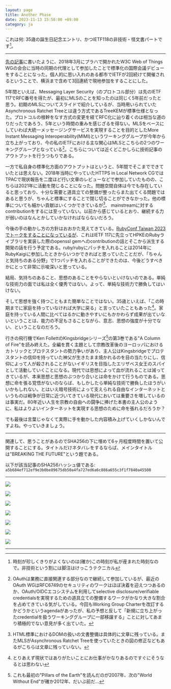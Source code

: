 ```yaml
---
layout: page
title: Another Phase
date: 2023-11-13 15:58:00 +09:00
category: ja
---
```


これは何: 35歳の誕生日記念エントリ、かつIETF118の非技術・怪文書パートです[^0]。

----

[先の記事](/ja/blue-orb.html)に書いたように、2018年3月にプラハで開かれたW3C Web of Things WGの会合に当時の同期の代理として参加したことで標準化の国際会議デビューをすることになった。個人的に思い入れのある都市でIETFが2回続けて開催されるということで、横浜まで含めて3回連続で現地参加をすることにした。

5年間といえば、Messaging Layer Security（のプロトコル部分）は先のIETF 117でRFC番号を得たが、最初にMLSのことを知ったのは同じく5年前だったと思う。初期のMLSについてスライドで紹介しているが、当時用いられていたAsynchronous Ratchet Treeとは違う方式であるTreeKEMが標準仕様となった。プロトコルの根幹をなす方式の変更を経てRFC化に辿り着くのは相当な道のりだったであろう、5年という時間の重みを感じざるを得ない。MLSをベースにしていわば大統一メッセージングサービスを実現することを目的としたMore Instant Messaging Interoperability(MIMI)というワーキンググループが今年から立ち上がっており、今の私のIETFにおける主な関心はMLSとこちらの2つのワーキンググループとなっている[^1]。こちらについては近くどこかしらに技術記事のアウトプットを行うつもりである。

一方で私自身の標準化方面のアウトプットはというと、5年間でそこまでできていたとは思えない。2018年当時にやっていたHTTPS in Local Network CGではTPACで現状報告を二度ほど行い文章のレビューなどで参加していたものの、こちらは2021年に活動を閉じることになった。問題空間自体は今でも存在していると思っており、十分な需要と道具立ての整備が整ったらまた出てくる問題ではあると思うが、ちゃんと標準にすることで閉じ切ることができなかった。他の標準についても細かい貢献はいくつかできているが[^2]、 mainstreamに対するcontributionをするには至っていない。以前から感じているとおり、継続する力が弱いのはなんとかしていかなければならないだろう。

今後の手の動かし方の方針はおおかた見えてきている。[RubyConf Taiwan 2023でトークをすることになっているが](https://2023.rubyconf.tw/)、これはIETF 117に先立ってHPKEのRubyライブラリを実装した際のopenssl gemへのcontributionの話とそこから派生する開発の話を行う予定である。ruby/rubyにパッチを入れることは2014年にRubyKaigiに参加したときからいつかできればと思っていたことだが、「ちゃんと気持ちのある分野」で1つパッチを入れることができたのは、今後どうすべきかにとって非常に示唆深いと思っている。

結局、気持ちのあること、思想のあることをやらないといけないのである。単純な技術力の面では私は全く優秀ではない。よって、単純な技術力で勝負してはいけない。

そして思想を強く持つこともまた簡単なことではない。35歳といえば、「この時期までに家庭を持っていなければ大学に戻る」と言っていたこともあった[^3]。家庭を持っている人間に比べてはるかに動きやすいにもかかわらず成果が出ていないということは、能力の不足もさることながら、意志、思想の強度が十分でない、ということなのだろう。

行きの飛行機でKen FollettのKingsbridgeシリーズ[^4]の第3巻である"A Column of Fire"を読み終えた。全編を貫く主題として宗教改革後のヨーロッパにおけるカトリックとプロテスタントの勢力争いがあり、主人公はKingsbridgeでプロテスタントの信仰を持っていた神父が生きたまま焼かれるのを目の当たりにし、信仰によって人が殺されることがないイギリスを目指したエリザベス女王のスパイとして活動していくことになる。現代では思想によって血が流れることは減ってきているが、本来思想と思想のぶつかり合いとは命をかけて行うものである。思想に命を張る覚悟がないのならば、もしかしたら単純な技術で勝負したほうがいいかもしれない。とはいえ暗号技術によって支えられる自由なインターネットというものは戦争が日常に近づいてきている現代においては重要さを増しているのは事実だ。80年近い人生を宗教の自由への闘争に捧げた本書の主人公のように、私はよりよいインターネットを実現する思想のために命を張れるだろうか？

でも最後は言葉じゃなくて実際に手を動かした内容積み上げていくしかないんですよね。やっていきましょう。

----

関連して、思うことがあるのでSHA256の下に埋めて6ヶ月程度時間を置いて公開することにする。タイトルだけネタバレをするならば、メインタイトルは"BREAKING THE FUTURE"という題である。

以下が該当記事のSHA256ハッシュ値である: `a5b684ef712ef9e3b0be89675db50a4fa727ed6a6c886a655c3f1f7840a45508`

----

![](/images/20231114/IMG_1054.JPG)

![](/images/20231114/IMG_1081.JPG)

![](/images/20231114/IMG_1088.JPG)

![](/images/20231114/IMG_1136.JPG)

![](/images/20231114/IMG_1143.JPG)

![](/images/20231114/IMG_1330.JPG)

![](/images/20231114/IMG_1335.JPG)

----

[^0]: 時刻が珍しくきりがよくないのは(確か)この時刻が私が産まれた時刻なので。非技術という割には脚注はけっこうテクニカル
[^1]: OAuthは業務に直接関連する部分なので継続して参加しているが、最近のOAuth WGはRFC6749のセキュリティのワークはほぼ決着を迎えつつあるのか、OAuth/OIDCエコシステムを利用してselective disclosure/verifiable credentialsを実現するための道具立ての整備するワークがかなり大きな割合を占めてきている気がしている。今回もWorking Group Charterを改訂するかどうかというagendaがあったが、私の予想と反して「新規に立ち上がったcredentialを扱うワーキンググループに一部移譲する」ことに対してあまり積極的でない意見が多く出ていた。
[^2]: HTML標準におけるDOMの扱いの文書整備は具体的に文章に残っている。またMLSがAsynchronous Ratchet Treeを使っていたときの図の修正などもあるがこちらは文章に残っていない。
[^3]: とりあえず現状ではありがたいことにお仕事がかなりあるのですぐにそうなるとは思わない
[^4]: これも最初の"Pillars of the Earth"を読んだのが2007年、次の"World Without End"が確か2012年、だいぶ前だ…
